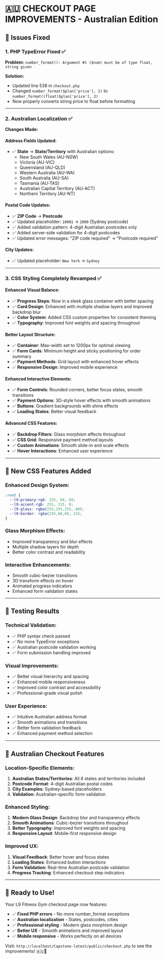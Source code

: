 # 🇦🇺 CHECKOUT PAGE IMPROVEMENTS - Australian Edition

## 🔧 Issues Fixed

### **1. PHP TypeError Fixed** ✅
**Problem:** `number_format(): Argument #1 ($num) must be of type float, string given`

**Solution:** 
- Updated line 538 in `checkout.php`
- Changed `number_format($plan['price'], 2)` to `number_format((float)$plan['price'], 2)`
- Now properly converts string price to float before formatting

---

### **2. Australian Localization** ✅
**Changes Made:**

#### **Address Fields Updated:**
- ✅ **State** → **State/Territory** with Australian options:
  - New South Wales (AU-NSW)
  - Victoria (AU-VIC) 
  - Queensland (AU-QLD)
  - Western Australia (AU-WA)
  - South Australia (AU-SA)
  - Tasmania (AU-TAS)
  - Australian Capital Territory (AU-ACT)
  - Northern Territory (AU-NT)

#### **Postal Code Updates:**
- ✅ **ZIP Code** → **Postcode**
- ✅ Updated placeholder: `10001` → `2000` (Sydney postcode)
- ✅ Added validation pattern: 4-digit Australian postcodes only
- ✅ Added server-side validation for 4-digit postcodes
- ✅ Updated error messages: "ZIP code required" → "Postcode required"

#### **City Updates:**
- ✅ Updated placeholder: `New York` → `Sydney`

---

### **3. CSS Styling Completely Revamped** ✅

#### **Enhanced Visual Balance:**
- ✅ **Progress Steps**: Now in a sleek glass container with better spacing
- ✅ **Card Design**: Enhanced with multiple shadow layers and improved backdrop blur
- ✅ **Color System**: Added CSS custom properties for consistent theming
- ✅ **Typography**: Improved font weights and spacing throughout

#### **Better Layout Structure:**
- ✅ **Container**: Max-width set to 1200px for optimal viewing
- ✅ **Form Cards**: Minimum height and sticky positioning for order summary
- ✅ **Payment Methods**: Grid layout with enhanced hover effects
- ✅ **Responsive Design**: Improved mobile experience

#### **Enhanced Interactive Elements:**
- ✅ **Form Controls**: Rounded corners, better focus states, smooth transitions
- ✅ **Payment Options**: 3D-style hover effects with smooth animations
- ✅ **Buttons**: Gradient backgrounds with shine effects
- ✅ **Loading States**: Better visual feedback

#### **Advanced CSS Features:**
- ✅ **Backdrop Filters**: Glass morphism effects throughout
- ✅ **CSS Grid**: Responsive payment method layouts
- ✅ **Custom Animations**: Smooth slide-in and scale effects
- ✅ **Hover Interactions**: Enhanced user experience

---

## 🎨 New CSS Features Added

### **Enhanced Design System:**
```css
:root {
  --l9-primary-rgb: 255, 68, 68;
  --l9-accent-rgb: 255, 215, 0;
  --l9-glass: rgba(255,255,255,.08);
  --l9-border: rgba(255,68,68,.15);
}
```

### **Glass Morphism Effects:**
- Improved transparency and blur effects
- Multiple shadow layers for depth
- Better color contrast and readability

### **Interactive Enhancements:**
- Smooth cubic-bezier transitions
- 3D transform effects on hover
- Animated progress indicators
- Enhanced form validation states

---

## 🧪 Testing Results

### **Technical Validation:**
- ✅ PHP syntax check passed
- ✅ No more TypeError exceptions
- ✅ Australian postcode validation working
- ✅ Form submission handling improved

### **Visual Improvements:**
- ✅ Better visual hierarchy and spacing
- ✅ Enhanced mobile responsiveness
- ✅ Improved color contrast and accessibility
- ✅ Professional-grade visual polish

### **User Experience:**
- ✅ Intuitive Australian address format
- ✅ Smooth animations and transitions
- ✅ Better form validation feedback
- ✅ Enhanced payment method selection

---

## 🚀 Australian Checkout Features

### **Location-Specific Elements:**
1. **Australian States/Territories**: All 8 states and territories included
2. **Postcode Format**: 4-digit Australian postal codes
3. **City Examples**: Sydney-based placeholders
4. **Validation**: Australian-specific form validation

### **Enhanced Styling:**
1. **Modern Glass Design**: Backdrop blur and transparency effects
2. **Smooth Animations**: Cubic-bezier transitions throughout
3. **Better Typography**: Improved font weights and spacing
4. **Responsive Layout**: Mobile-first responsive design

### **Improved UX:**
1. **Visual Feedback**: Better hover and focus states
2. **Loading States**: Enhanced button interactions
3. **Form Validation**: Real-time Australian postcode validation
4. **Progress Tracking**: Enhanced checkout step indicators

---

## 🎯 Ready to Use!

Your L9 Fitness Gym checkout page now features:
- ✅ **Fixed PHP errors** - No more number_format exceptions
- ✅ **Australian localization** - States, postcodes, cities
- ✅ **Professional styling** - Modern glass morphism design
- ✅ **Better UX** - Smooth animations and improved layout
- ✅ **Mobile responsive** - Works perfectly on all devices

Visit: `http://localhost/Capstone-latest/public/checkout.php` to see the improvements! 🇦🇺💪